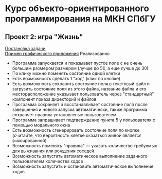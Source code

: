 # Курс объекто-ориентированного программирования на МКН СПбГУ
## Проект 2: игра "Жизнь"

[Постановка задачи](./TASK.md) \
[Пример графического приложения](https://github.com/bravit/klock/)
Реализованно 
* Программа запускается и показывает пустое поле с не очень большим размером размером (лучше до 50, а еще лучше до 30)
* По клику можно поменять состояние одной клетки 
* Есть возможность сделать 1 "ход" (клик по кнопке) 
* Есть возможность сохранить состояние поля в текстовый файл и загрузить состояние поля из этого файла, название файла и его месторасположение указывает пользователь через "стандартный" компонент показа директорий и файлов 
* Программа сохраняет и восстанавливает состояние поля после завершения и нового запуска автоматически, также программа сохраняет правила установленые пользователем
* Программа запрашивает подтверждение пункта 5 у пользователя с помощью модального окна 
* Есть возможность сгенерировать состояние поля по кнопке (считайте, что вероятность клетке оказаться живой является фиксированной)
* Возможность поменять "правила" — указать количество требуемых для выживания или рождения соседей
* Возможность запустить автоматическое выполнение заданного пользователем количества ходов 
* Возможность запустить и остановить автоматическое выполнение ходов 